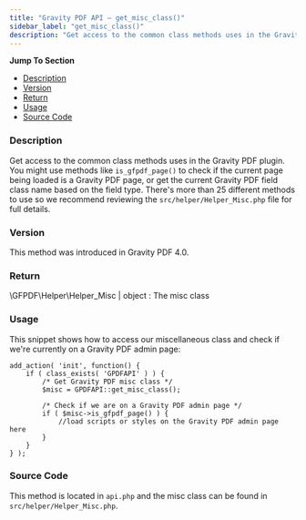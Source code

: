 ```yaml
---
title: "Gravity PDF API – get_misc_class()"
sidebar_label: "get_misc_class()"
description: "Get access to the common class methods uses in the Gravity PDF plugin. There's over 25 different methods to utilise. "
---
```


**Jump To Section**

* [Description](#description)
* [Version](#version)
* [Return](#return)
* [Usage](#usage)
* [Source Code](#source-code)

### Description 

Get access to the common class methods uses in the Gravity PDF plugin. You might use methods like `is_gfpdf_page()` to check if the current page being loaded is a Gravity PDF page, or get the current Gravity PDF field class name based on the field type. There's more than 25 different methods to use so we recommend reviewing the `src/helper/Helper_Misc.php` file for full details.

### Version 

This method was introduced in Gravity PDF 4.0.

### Return 

\GFPDF\Helper\Helper_Misc | object
:    The misc class

### Usage 

This snippet shows how to access our miscellaneous class and check if we're currently on a Gravity PDF admin page:

```
add_action( 'init', function() {
	if ( class_exists( 'GPDFAPI' ) ) {
		/* Get Gravity PDF misc class */
		$misc = GPDFAPI::get_misc_class();
		
		/* Check if we are on a Gravity PDF admin page */
		if ( $misc->is_gfpdf_page() ) {
			//load scripts or styles on the Gravity PDF admin page here
		}
	}
} );
```

### Source Code 

This method is located in `api.php` and the misc class can be found in `src/helper/Helper_Misc.php`.